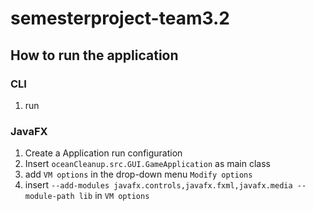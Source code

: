 # semesterproject-team3.2

## How to run the application

### CLI

1. run 

### JavaFX

1. Create a Application run configuration
2. Insert `oceanCleanup.src.GUI.GameApplication` as main class
3. add `VM options` in the drop-down menu `Modify options`
4. insert `--add-modules javafx.controls,javafx.fxml,javafx.media --module-path lib` in `VM options`
